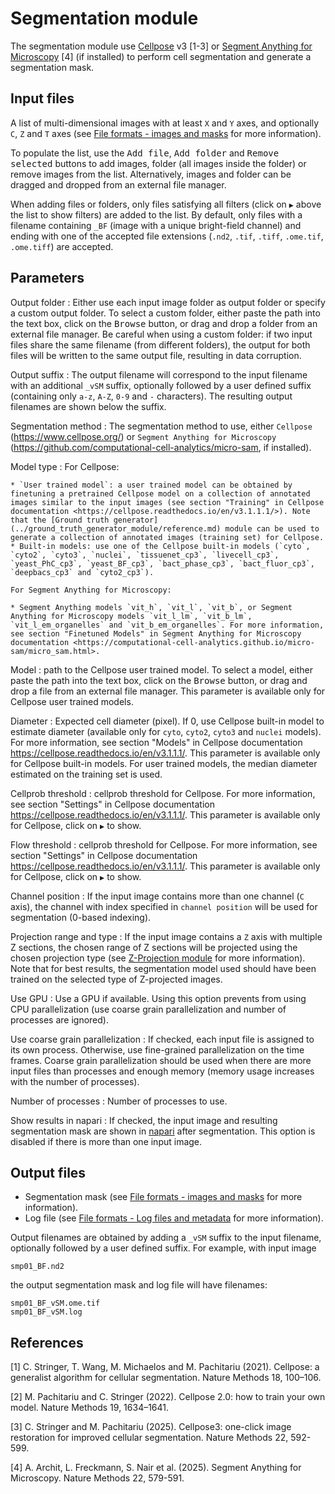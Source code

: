 # Segmentation module

The segmentation module use [Cellpose](https://www.cellpose.org/) v3 [1-3] or [Segment Anything for Microscopy](https://github.com/computational-cell-analytics/micro-sam) [4] (if installed) to perform cell segmentation and generate a segmentation mask.


## Input files

A list of multi-dimensional images with at least `X` and `Y` axes, and optionally `C`, `Z` and `T` axes (see [File formats - images and masks](../general/files.md#images-and-masks) for more information).

To populate the list, use the <kbd>Add file</kbd>, <kbd>Add folder</kbd> and <kbd>Remove selected</kbd> buttons to add images, folder (all images inside the folder) or remove images from the list. Alternatively, images and folder can be dragged and dropped from an external file manager.

When adding files or folders, only files satisfying all filters (click on `▶` above the list to show filters) are added to the list.  By default, only files with a filename containing `_BF` (image with a unique bright-field channel) and ending with one of the accepted file extensions (`.nd2`, `.tif`, `.tiff`, `.ome.tif`, `.ome.tiff`) are accepted.


## Parameters

Output folder
: Either use each input image folder as output folder or specify a
custom output folder. To select a custom folder, either paste the path
into the text box, click on the <kbd>Browse</kbd> button, or drag and drop a
folder from an external file manager. Be careful when using a custom folder: if
two input files share the same filename (from different folders), the
output for both files will be written to the same output file,
resulting in data corruption.

Output suffix
: The output filename will correspond to the input filename with an
additional `_vSM` suffix, optionally followed by a user defined suffix
(containing only `a-z`, `A-Z`, `0-9` and `-` characters). The
resulting output filenames are shown below the suffix.

Segmentation method
: The segmentation method to use, either `Cellpose` (<https://www.cellpose.org/>) or `Segment Anything for Microscopy` (<https://github.com/computational-cell-analytics/micro-sam>, if installed).

Model type
: For Cellpose:
    
    * `User trained model`: a user trained model can be obtained by finetuning a pretrained Cellpose model on a collection of annotated images similar to the input images (see section "Training" in Cellpose documentation <https://cellpose.readthedocs.io/en/v3.1.1.1/>). Note that the [Ground truth generator](../ground_truth_generator_module/reference.md) module can be used to generate a collection of annotated images (training set) for Cellpose.
    * Built-in models: use one of the Cellpose built-in models (`cyto`, `cyto2`, `cyto3`, `nuclei`, `tissuenet_cp3`, `livecell_cp3`, `yeast_PhC_cp3`, `yeast_BF_cp3`, `bact_phase_cp3`, `bact_fluor_cp3`, `deepbacs_cp3` and `cyto2_cp3`).
    
    For Segment Anything for Microscopy:
    
    * Segment Anything models `vit_h`, `vit_l`, `vit_b`, or Segment Anything for Microscopy models `vit_l_lm`, `vit_b_lm`, `vit_l_em_organelles` and `vit_b_em_organelles`. For more information, see section "Finetuned Models" in Segment Anything for Microscopy documentation <https://computational-cell-analytics.github.io/micro-sam/micro_sam.html>.

Model
: path to the Cellpose user trained model. To select a model, either paste the path into the text box, click on the <kbd>Browse</kbd> button, or drag and drop a file from an external file manager. This parameter is available only for Cellpose user trained models.

Diameter
: Expected cell diameter (pixel). If 0, use Cellpose built-in model to estimate diameter (available only for `cyto`, `cyto2`, `cyto3` and `nuclei` models). For more information, see section "Models" in Cellpose documentation <https://cellpose.readthedocs.io/en/v3.1.1.1/>. This parameter is available only for Cellpose built-in models. For user trained models, the median diameter estimated on the training set is used.

Cellprob threshold
: cellprob threshold for Cellpose. For more information, see section "Settings" in Cellpose documentation <https://cellpose.readthedocs.io/en/v3.1.1.1/>. This parameter is available only for Cellpose, click on `▶` to show.

Flow threshold
: cellprob threshold for Cellpose. For more information, see section "Settings" in Cellpose documentation <https://cellpose.readthedocs.io/en/v3.1.1.1/>. This parameter is available only for Cellpose, click on `▶` to show.

Channel position
: If the input image contains more than one channel (`C` axis), the
channel with index specified in `channel position` will be used for
segmentation (0-based indexing).

Projection range and type
: If the input image contains a `Z` axis with
multiple Z sections, the chosen range of Z sections will be projected
using the chosen projection type (see [Z-Projection
module](../zprojection_module/reference.md) for more information).
Note that for best results, the segmentation model used should have
been trained on the selected type of Z-projected images.

Use GPU
: Use a GPU if available. Using this option prevents from using CPU parallelization (use coarse grain parallelization and number of processes are ignored).

Use coarse grain parallelization
: If checked, each input file is assigned to its own process. Otherwise, use fine-grained parallelization on the time frames. Coarse grain parallelization should be used when there are more input files than processes and enough memory (memory usage increases with the number of processes).

Number of processes
: Number of processes to use.

Show results in napari
: If checked, the input image and resulting segmentation mask are shown in [napari](https://napari.org) after segmentation.  This option is disabled if there is more than one input image.

## Output files

* Segmentation mask (see [File formats - images and masks](../general/files.md#images-and-masks) for more information).
* Log file (see [File formats - Log files and metadata](../general/files.md#log-files-and-metadata) for more information).

Output filenames are obtained by adding a `_vSM` suffix to the input filename, optionally followed by a user defined suffix. For example, with input image
```
smp01_BF.nd2
```
the output segmentation mask and log file will have filenames:
```
smp01_BF_vSM.ome.tif
smp01_BF_vSM.log
```


## References

[1] C. Stringer, T. Wang, M. Michaelos and M. Pachitariu (2021). Cellpose: a generalist algorithm for cellular segmentation. Nature Methods 18, 100–106.

[2] M. Pachitariu and C. Stringer (2022). Cellpose 2.0: how to train your own model. Nature Methods 19, 1634–1641.

[3] C. Stringer and M. Pachitariu (2025). Cellpose3: one-click image restoration for improved cellular segmentation. Nature Methods 22, 592-599.

[4] A. Archit, L. Freckmann, S. Nair et al. (2025). Segment Anything for Microscopy. Nature Methods 22, 579-591.


